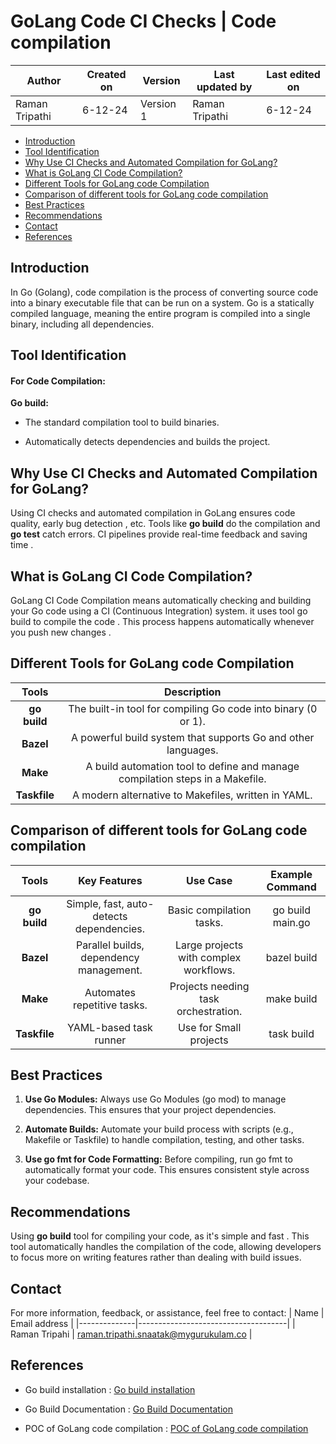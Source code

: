 # GoLang Code CI Checks | Code compilation

| Author      | Created on  | Version    | Last updated by | Last edited on |
|-------------|-------------|------------|-----------------|----------------|
|Raman Tripathi| 6-12-24    | Version 1  | Raman Tripathi   | 6-12-24       |## Table of Content

- [Introduction](#introduction)
- [Tool Identification](#tool-identification)
- [Why Use CI Checks and Automated Compilation for GoLang?](#why-use-ci-checks-and-automated-compilation-for-golang)
- [What is GoLang CI Code Compilation?](#what-is-golang-ci-code-compilation)
- [Different Tools for GoLang code Compilation](#different-tools-for-golang-code-compilation)
- [Comparison of different tools for GoLang code compilation](#comparison-of-different-tools-for-golang-code-compilation)
- [Best Practices](#best-practices)
- [Recommendations](#recommendations)
- [Contact](#contact)
- [References](#references)


## Introduction

In Go (Golang), code compilation is the process of converting source code into a binary executable file that can be run on a system. Go is a statically compiled language, meaning the entire program is compiled into a single binary, including all dependencies.

## Tool Identification

#### For Code Compilation:
**Go build:**
 - The standard compilation tool to build binaries.

 - Automatically detects dependencies and builds the project.


## Why Use CI Checks and Automated Compilation for GoLang?

Using CI checks and automated compilation in GoLang ensures code quality, early bug detection , etc. Tools like **go build** do the compilation and **go test** catch errors. CI pipelines provide real-time feedback and saving time .


## What is GoLang CI Code Compilation?

GoLang CI Code Compilation means automatically checking and building your Go code using a CI (Continuous Integration) system. it uses tool go build to compile the code .  This process happens automatically whenever you push new changes .



## Different Tools for GoLang code Compilation
|       Tools      |          Description               |
|:-----------------:|:-------------------------------------:|
| **go build** |  The built-in tool for compiling Go code into binary (0 or 1).
| **Bazel**  | A powerful build system that supports Go and other languages.
| **Make** | A build automation tool to define and manage compilation steps in a Makefile.
| **Taskfile** | A modern alternative to Makefiles, written in YAML.

## Comparison of different tools for GoLang code compilation

|       Tools     |      Key Features                |    Use Case | Example Command |
|:-----------------:|:-------------------------------------:|:------------------:|:--------------:|
| **go build** | Simple, fast, auto-detects dependencies. | Basic compilation tasks. | go build main.go
| **Bazel**  | Parallel builds, dependency management. | Large projects with complex workflows. | bazel build 
| **Make** | Automates repetitive tasks. | Projects needing task orchestration. | make build
| **Taskfile** | YAML-based task runner | Use for Small projects | task build

## Best Practices

1. **Use Go Modules:**
Always use Go Modules (go mod) to manage dependencies. This ensures that your project dependencies.

2. **Automate Builds:**
Automate your build process with scripts (e.g., Makefile or Taskfile) to handle compilation, testing, and other tasks.

3. **Use go fmt for Code Formatting:**
Before compiling, run go fmt to automatically format your code. This ensures consistent style across your codebase.


## Recommendations

Using **go build** tool for compiling your code, as it's simple and fast .  This tool automatically handles the compilation of the code, allowing developers to focus more on writing features rather than dealing with build issues.

## Contact

For more information, feedback, or assistance, feel free to contact:
| Name         | Email address                       |
|--------------|-------------------------------------|
| Raman Tripahi | raman.tripathi.snaatak@mygurukulam.co  |


## References

- Go build installation : [Go build installation](https://www.geeksforgeeks.org/how-to-build-and-install-go-program/)

- Go Build Documentation : [Go Build Documentation](https://www.digitalocean.com/community/tutorials/how-to-build-and-install-go-programs)

- POC of GoLang code compilation : [POC of GoLang code compilation](https://github.com/MyGurukulam-p11/Documentation/blob/main/Application-CI-Design/GoLang-CI-Checks/Code-Compilation/POC.md)
